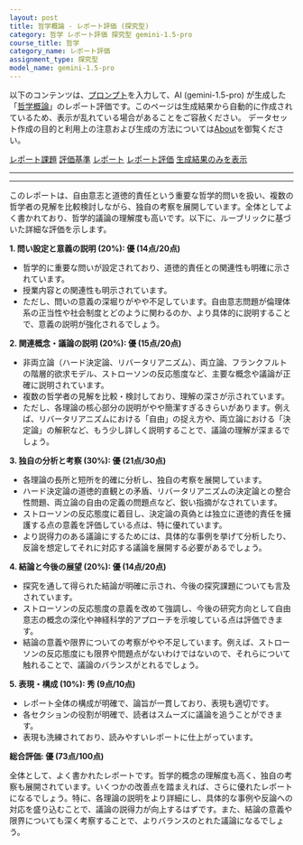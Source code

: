 ```yaml
---
layout: post
title: 哲学概論 - レポート評価 (探究型)
category: 哲学 レポート評価 探究型 gemini-1.5-pro
course_title: 哲学
category_name: レポート評価
assignment_type: 探究型
model_name: gemini-1.5-pro
---
```


以下のコンテンツは、[プロンプト](http://127.0.0.1:8000/generated/哲学/gemini-1.5-pro/prompt_レポート評価-探究型.md)を入力して、AI (gemini-1.5-pro) が生成した「[哲学概論](/contents/哲学/)」のレポート評価です。このページは生成結果から自動的に作成されているため、表示が乱れている場合があることをご容赦ください。
データセット作成の目的と利用上の注意および生成の方法については[About](/About)を御覧ください。

[レポート課題](../レポート課題-探究型)
[評価基準](../評価基準-探究型)
[レポート](../レポート-探究型)
[レポート評価](../レポート評価-探究型)
[生成結果のみを表示](http://127.0.0.1:8000/generated/哲学/gemini-1.5-pro/レポート評価-探究型.md)
  

***
***
  
このレポートは、自由意志と道徳的責任という重要な哲学的問いを扱い、複数の哲学者の見解を比較検討しながら、独自の考察を展開しています。全体としてよく書かれており、哲学的議論の理解度も高いです。以下に、ルーブリックに基づいた詳細な評価を示します。

**1. 問い設定と意義の説明 (20%): 優 (14点/20点)**

* 哲学的に重要な問いが設定されており、道徳的責任との関連性も明確に示されています。
* 授業内容との関連性も明示されています。
* ただし、問いの意義の深堀りがやや不足しています。自由意志問題が倫理体系の正当性や社会制度とどのように関わるのか、より具体的に説明することで、意義の説明が強化されるでしょう。

**2. 関連概念・議論の説明 (20%): 優 (15点/20点)**

* 非両立論（ハード決定論、リバータリアニズム）、両立論、フランクフルトの階層的欲求モデル、ストローソンの反応態度など、主要な概念や議論が正確に説明されています。
* 複数の哲学者の見解を比較・検討しており、理解の深さが示されています。
* ただし、各理論の核心部分の説明がやや簡潔すぎるきらいがあります。例えば、リバータリアニズムにおける「自由」の捉え方や、両立論における「決定論」の解釈など、もう少し詳しく説明することで、議論の理解が深まるでしょう。

**3. 独自の分析と考察 (30%): 優 (21点/30点)**

* 各理論の長所と短所を的確に分析し、独自の考察を展開しています。
* ハード決定論の道徳的直観との矛盾、リバータリアニズムの決定論との整合性問題、両立論の自由の定義の問題点など、鋭い指摘がなされています。
* ストローソンの反応態度に着目し、決定論の真偽とは独立に道徳的責任を擁護する点の意義を評価している点は、特に優れています。
* より説得力のある議論にするためには、具体的な事例を挙げて分析したり、反論を想定してそれに対応する議論を展開する必要があるでしょう。

**4. 結論と今後の展望 (20%): 優 (14点/20点)**

* 探究を通して得られた結論が明確に示され、今後の探究課題についても言及されています。
* ストローソンの反応態度の意義を改めて強調し、今後の研究方向として自由意志の概念の深化や神経科学的アプローチを示唆している点は評価できます。
* 結論の意義や限界についての考察がやや不足しています。例えば、ストローソンの反応態度にも限界や問題点がないわけではないので、それらについて触れることで、議論のバランスがとれるでしょう。

**5. 表現・構成 (10%): 秀 (9点/10点)**

* レポート全体の構成が明確で、論旨が一貫しており、表現も適切です。
* 各セクションの役割が明確で、読者はスムーズに議論を追うことができます。
* 表現も洗練されており、読みやすいレポートに仕上がっています。


**総合評価: 優 (73点/100点)**

全体として、よく書かれたレポートです。哲学的概念の理解度も高く、独自の考察も展開されています。いくつかの改善点を踏まえれば、さらに優れたレポートになるでしょう。特に、各理論の説明をより詳細にし、具体的な事例や反論への対応を盛り込むことで、議論の説得力が向上するはずです。また、結論の意義や限界についても深く考察することで、よりバランスのとれた議論になるでしょう。
